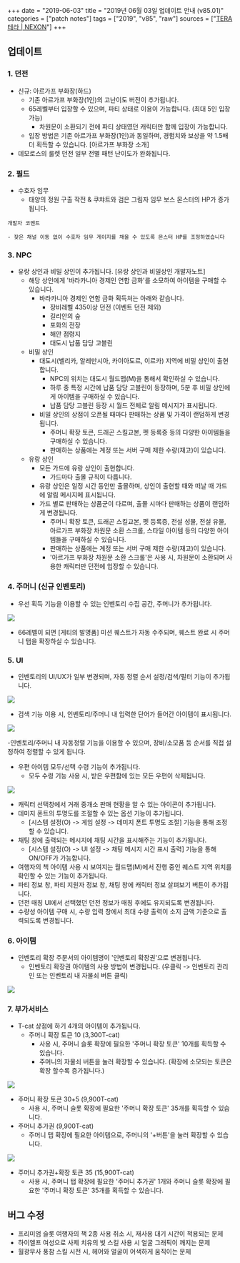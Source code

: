 +++
date = "2019-06-03"
title = "2019년 06월 03일 업데이트 안내 (v85.01)"
categories = ["patch notes"]
tags = ["2019", "v85", "raw"]
sources = ["[TERA 테라 | NEXON](http://tera.nexon.com/news/update/view.aspx?n4articlesn=395)"]
+++

## 업데이트

### **1.** 던전
- 신규: 아르가프 부화장(하드)
  - 기존 아르가프 부화장(1인)의 고난이도 버전이 추가됩니다.
  - 65레벨부터 입장할 수 있으며, 파티 상태로 이용이 가능합니다. (최대 5인 입장 가능)
    - 차원문이 소환되기 전에 파티 상태였던 캐릭터만 함께 입장이 가능합니다.
  - 입장 방법은 기존 아르가프 부화장(1인)과 동일하며, 경험치와 보상을 약 1.5배 더 획득할 수 있습니다. [아르가프 부화장 소개]
- 데모로스의 룰렛 던전 일부 전멸 패턴 난이도가 완화됩니다.

### **2.** 필드
- 수호자 임무
  - 태양의 정원 구출 작전 & 쿠챠트와 검은 그림자 임무 보스 몬스터의 HP가 증가됩니다.

```
개발자 코멘트

- 잦은 채널 이동 없이 수호자 임무 게이지를 채울 수 있도록 몬스터 HP를 조정하였습니다
```

### **3.** NPC
- 유랑 상인과 비밀 상인이 추가됩니다. [유랑 상인과 비밀상인 개발자노트]
  - 해당 상인에게 '바라카니아 경제인 연합 금화'를 소모하여 아이템을 구매할 수 있습니다.
    - 바라카니아 경제인 연합 금화 획득처는 아래와 같습니다.
      - 장비레벨 435이상 던전 (이벤트 던전 제외)
      - 길리안의 숲
      - 포화의 전장
      - 해안 점령지
      - 대도시 납품 담당 고블린
  - 비밀 상인
    - 대도시(벨리카, 알레만시아, 카이아도르, 이르카) 지역에 비밀 상인이 출현합니다.
      - NPC의 위치는 대도시 월드맵(M)을 통해서 확인하실 수 있습니다.
      - 하루 중 특정 시간에 납품 담당 고블린이 등장하며, 5분 후 비밀 상인에게 아이템을 구매하실 수 있습니다.
      - 납품 담당 고블린 등장 시 월드 전체로 알림 메시지가 표시됩니다.
    - 비밀 상인의 상점이 오픈될 때마다 판매하는 상품 및 가격이 랜덤하게 변경됩니다.
      - 주머니 확장 토큰, 드래곤 스킬교본, 펫 등록증 등의 다양한 아이템들을 구매하실 수 있습니다.
      - 판매하는 상품에는 계정 또는 서버 구매 제한 수량(재고)이 있습니다.
  - 유랑 상인
    - 모든 가드에 유랑 상인이 출현합니다.
      - 가드마다 출몰 규칙이 다릅니다.
    - 유랑 상인은 일정 시간 동안만 출몰하며, 상인이 출현할 때와 떠날 때 가드에 알림 메시지메 표시됩니다.
    - 가드 별로 판매하는 상품군이 다르며, 출몰 시마다 판매하는 상품이 랜덤하게 변경됩니다.
      - 주머니 확장 토큰, 드래곤 스킬교본, 펫 등록증, 전설 성물, 전설 유물, 아르가프 부화장 차원문 소환 스크롤, 스타일 아이템 등의 다양한 아이템들을 구매하실 수 있습니다.
      - 판매하는 상품에는 계정 또는 서버 구매 제한 수량(재고)이 있습니다.
      - '아르가프 부화장 차원문 소환 스크롤'은 사용 시, 차원문이 소환되며 사용한 캐릭터만 던전에 입장할 수 있습니다.

### **4.** 주머니 (신규 인벤토리)
- 우선 획득 기능을 이용할 수 있는 인벤토리 수집 공간, 주머니가 추가됩니다.

![](/images/patch/v85-01_1.png)

- 66레벨이 되면 [게티의 발명품] 미션 퀘스트가 자동 수주되며, 퀘스트 완료 시 주머니 탭을 확장하실 수 있습니다.

### **5.** UI
- 인벤토리의 UI/UX가 일부 변경되며, 자동 정렬 순서 설정/검색/필터 기능이 추가됩니다.

![](/images/patch/v85-01_2.png)

- 검색 기능 이용 시, 인벤토리/주머니 내 입력한 단어가 들어간 아이템이 표시됩니다.

![](/images/patch/v85-01_3.png)

-인벤토리/주머니 내 자동정렬 기능을 이용할 수 있으며, 장비/소모품 등 순서를 직접 설정하여 정렬할 수 있게 됩니다.
- 우편 아이템 모두/선택 수령 기능이 추가됩니다.
  - 모두 수령 기능 사용 시, 받은 우편함에 있는 모든 우편이 삭제됩니다.

![](/images/patch/v85-01_4.png)

- 캐릭터 선택창에서 거래 중개소 판매 현황을 알 수 있는 아이콘이 추가됩니다.
- 데미지 폰트의 투명도를 조절할 수 있는 옵션 기능이 추가됩니다.
  - [시스템 설정(O) -> 게임 설정 -> 데미지 폰트 투명도 조절] 기능을 통해 조정할 수 있습니다.
- 채팅 창에 출력되는 메시지에 채팅 시간을 표시해주는 기능이 추가됩니다.
  - [시스템 설정(O) -> UI 설정 -> 채팅 메시지 시간 표시 출력] 기능을 통해 ON/OFF가 가능합니다.
- 여행자의 책 아이템 사용 시 보여지는 월드맵(M)에서 진행 중인 퀘스트 지역 위치를 확인할 수 있는 기능이 추가됩니다.
- 파티 정보 창, 파티 지원자 정보 창, 채팅 창에 캐릭터 정보 살펴보기 버튼이 추가됩니다.
- 던전 매칭 UI에서 선택했던 던전 정보가 매칭 후에도 유지되도록 변경됩니다.
- 수량성 아이템 구매 시, 수량 입력 창에서 최대 수량 출력이 소지 금액 기준으로 출력되도록 변경됩니다.

### **6.** 아이템
- 인벤토리 확장 주문서의 아이템명이 '인벤토리 확장권'으로 변경됩니다.
  - 인벤토리 확장권 아이템의 사용 방법이 변경됩니다. (우클릭 -> 인벤토리 관리인 또는 인벤토리 내 자물쇠 버튼 클릭)

![](/images/patch/v85-01_5.png)

### **7.** 부가서비스
- T-cat 상점에 하기 4개의 아이템이 추가됩니다.
  - 주머니 확장 토큰 10 (3,300T-cat)
    - 사용 시, 주머니 슬롯 확장에 필요한 '주머니 확장 토큰' 10개를 획득할 수 있습니다.
    - 주머니의 자물쇠 버튼을 눌러 확장할 수 있습니다. (확장에 소모되는 토큰은 확장 할수록 증가됩니다.)

![](/images/patch/v85-01_6.png)

  - 주머니 확장 토큰 30+5 (9,900T-cat)
    - 사용 시, 주머니 슬롯 확장에 필요한 '주머니 확장 토큰' 35개를 획득할 수 있습니다.
  - 주머니 추가권 (9,900T-cat)
    - 주머니 탭 확장에 필요한 아이템으로, 주머니의 '+버튼'을 눌러 확장할 수 있습니다.

![](/images/patch/v85-01_7.png)

  - 주머니 추가권+확장 토큰 35 (15,900T-cat)
    - 사용 시, 주머니 탭 확장에 필요한 '주머니 추가권' 1개와 주머니 슬롯 확장에 필요한 '주머니 확장 토큰' 35개를 획득할 수 있습니다.

## 버그 수정

- 프리미엄 슬롯 여행자의 책 2종 사용 취소 시, 재사용 대기 시간이 적용되는 문제
- 하이엘프 여성으로 사제 치유의 빛 스킬 사용 시 얼굴 그래픽이 깨지는 문제
- 월광무사 풍참 스킬 시전 시, 헤어와 얼굴이 어색하게 움직이는 문제
